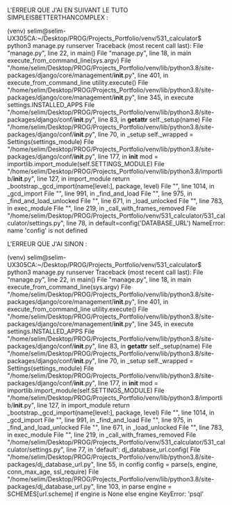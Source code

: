 L'ERREUR QUE J'AI EN SUIVANT LE TUTO SIMPLEISBETTERTHANCOMPLEX :


(venv) selim@selim-UX305CA:~/Desktop/PROG/Projects_Portfolio/venv/531_calculator$ python3 manage.py runserver
Traceback (most recent call last):
  File "manage.py", line 22, in <module>
    main()
  File "manage.py", line 18, in main
    execute_from_command_line(sys.argv)
  File "/home/selim/Desktop/PROG/Projects_Portfolio/venv/lib/python3.8/site-packages/django/core/management/__init__.py", line 401, in execute_from_command_line
    utility.execute()
  File "/home/selim/Desktop/PROG/Projects_Portfolio/venv/lib/python3.8/site-packages/django/core/management/__init__.py", line 345, in execute
    settings.INSTALLED_APPS
  File "/home/selim/Desktop/PROG/Projects_Portfolio/venv/lib/python3.8/site-packages/django/conf/__init__.py", line 83, in __getattr__
    self._setup(name)
  File "/home/selim/Desktop/PROG/Projects_Portfolio/venv/lib/python3.8/site-packages/django/conf/__init__.py", line 70, in _setup
    self._wrapped = Settings(settings_module)
  File "/home/selim/Desktop/PROG/Projects_Portfolio/venv/lib/python3.8/site-packages/django/conf/__init__.py", line 177, in __init__
    mod = importlib.import_module(self.SETTINGS_MODULE)
  File "/home/selim/Desktop/PROG/Projects_Portfolio/venv/lib/python3.8/importlib/__init__.py", line 127, in import_module
    return _bootstrap._gcd_import(name[level:], package, level)
  File "<frozen importlib._bootstrap>", line 1014, in _gcd_import
  File "<frozen importlib._bootstrap>", line 991, in _find_and_load
  File "<frozen importlib._bootstrap>", line 975, in _find_and_load_unlocked
  File "<frozen importlib._bootstrap>", line 671, in _load_unlocked
  File "<frozen importlib._bootstrap_external>", line 783, in exec_module
  File "<frozen importlib._bootstrap>", line 219, in _call_with_frames_removed
  File "/home/selim/Desktop/PROG/Projects_Portfolio/venv/531_calculator/531_calculator/settings.py", line 78, in <module>
    default=config('DATABASE_URL')
NameError: name 'config' is not defined


L'ERREUR QUE J'AI SINON :


(venv) selim@selim-UX305CA:~/Desktop/PROG/Projects_Portfolio/venv/531_calculator$ python3 manage.py runserver
Traceback (most recent call last):
  File "manage.py", line 22, in <module>
    main()
  File "manage.py", line 18, in main
    execute_from_command_line(sys.argv)
  File "/home/selim/Desktop/PROG/Projects_Portfolio/venv/lib/python3.8/site-packages/django/core/management/__init__.py", line 401, in execute_from_command_line
    utility.execute()
  File "/home/selim/Desktop/PROG/Projects_Portfolio/venv/lib/python3.8/site-packages/django/core/management/__init__.py", line 345, in execute
    settings.INSTALLED_APPS
  File "/home/selim/Desktop/PROG/Projects_Portfolio/venv/lib/python3.8/site-packages/django/conf/__init__.py", line 83, in __getattr__
    self._setup(name)
  File "/home/selim/Desktop/PROG/Projects_Portfolio/venv/lib/python3.8/site-packages/django/conf/__init__.py", line 70, in _setup
    self._wrapped = Settings(settings_module)
  File "/home/selim/Desktop/PROG/Projects_Portfolio/venv/lib/python3.8/site-packages/django/conf/__init__.py", line 177, in __init__
    mod = importlib.import_module(self.SETTINGS_MODULE)
  File "/home/selim/Desktop/PROG/Projects_Portfolio/venv/lib/python3.8/importlib/__init__.py", line 127, in import_module
    return _bootstrap._gcd_import(name[level:], package, level)
  File "<frozen importlib._bootstrap>", line 1014, in _gcd_import
  File "<frozen importlib._bootstrap>", line 991, in _find_and_load
  File "<frozen importlib._bootstrap>", line 975, in _find_and_load_unlocked
  File "<frozen importlib._bootstrap>", line 671, in _load_unlocked
  File "<frozen importlib._bootstrap_external>", line 783, in exec_module
  File "<frozen importlib._bootstrap>", line 219, in _call_with_frames_removed
  File "/home/selim/Desktop/PROG/Projects_Portfolio/venv/531_calculator/531_calculator/settings.py", line 77, in <module>
    'default': dj_database_url.config(
  File "/home/selim/Desktop/PROG/Projects_Portfolio/venv/lib/python3.8/site-packages/dj_database_url.py", line 55, in config
    config = parse(s, engine, conn_max_age, ssl_require)
  File "/home/selim/Desktop/PROG/Projects_Portfolio/venv/lib/python3.8/site-packages/dj_database_url.py", line 103, in parse
    engine = SCHEMES[url.scheme] if engine is None else engine
KeyError: 'psql'
